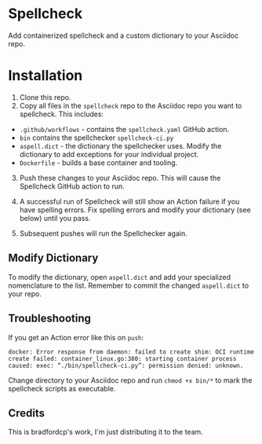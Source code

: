 # Spellcheck
Add containerized spellcheck and a custom dictionary to your Asciidoc repo.

# Installation

1. Clone this repo.
2. Copy all files in the `spellcheck` repo to the Asciidoc repo you want to spellcheck. This includes:

* `.github/workflows` - contains the `spellcheck.yaml` GitHub action.
* `bin` contains the spellchecker `spellcheck-ci.py` 
* `aspell.dict` - the dictionary the spellchecker uses. Modify the dictionary to add exceptions for your individual project. 
* `Dockerfile` - builds a base container and tooling. 

3. Push these changes to your Asciidoc repo. This will cause the Spellcheck GitHub action to run. 

4. A successful run of Spellcheck will still show an Action failure if you have spelling errors. Fix spelling errors and modify your dictionary (see below) until you pass.

5. Subsequent pushes will run the Spellchecker again.

## Modify Dictionary

To modify the dictionary, open `aspell.dict` and add your specialized nomenclature to the list. Remember to commit the changed `aspell.dict` to your repo.

## Troubleshooting

If you get an Action error like this on `push`:

```
docker: Error response from daemon: failed to create shim: OCI runtime create failed: container_linux.go:380: starting container process caused: exec: “./bin/spellcheck-ci.py”: permission denied: unknown.
```

Change directory to your Asciidoc repo and run `chmod +x bin/*` to mark the spellcheck scripts as executable. 

## Credits

This is bradfordcp's work, I'm just distributing it to the team.  
